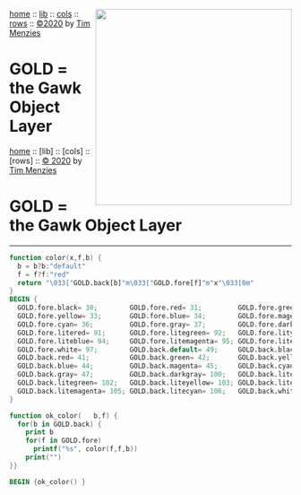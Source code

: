 [home](https://github.com/timm/gold/blob/master/README.md) :: <img align=right width=350 src="https://raw.githubusercontent.com/timm/gold/master/etc/img/auk.png">
[lib](https://github.com/timm/gold/blob/master/src/lib/README.md) ::
[cols](https://github.com/timm/gold/blob/master/src/cols/README.md) ::
[rows](https://github.com/timm/gold/blob/master/src/rows/README.md) ::
[&copy;2020](http://github.com/timm/gold/blob/master/LICENSE.md) by [Tim Menzies](http://menzies.us)   
# GOLD = the Gawk Object Layer

[home](http://github.com/timm/gold/README.me) ::
[lib] ::
[cols] ::
[rows] ::
[&copy; 2020](http://github.com/timm/gold/LICENSE.md) by [Tim Menzies](http://menzies.us)   
# GOLD = the Gawk Object Layer
----- 

```awk
function color(x,f,b) { 
  b = b?b:"default"
  f = f?f:"red"
  return "\033["GOLD.back[b]"m\033["GOLD.fore[f]"m"x"\033[0m" 
}
BEGIN {
  GOLD.fore.black= 30;        GOLD.fore.red= 31;         GOLD.fore.green= 32
  GOLD.fore.yellow= 33;       GOLD.fore.blue= 34;        GOLD.fore.magenta= 35
  GOLD.fore.cyan= 36;         GOLD.fore.gray= 37;        GOLD.fore.darkgray= 90
  GOLD.fore.litered= 91;      GOLD.fore.litegreen= 92;   GOLD.fore.lityellow= 93
  GOLD.fore.liteblue= 94;     GOLD.fore.litemagenta= 95; GOLD.fore.litecyan= 96
  GOLD.fore.white= 97;        GOLD.back.default= 49;     GOLD.back.black= 40
  GOLD.back.red= 41;          GOLD.back.green= 42;       GOLD.back.yellow= 43
  GOLD.back.blue= 44;         GOLD.back.magenta= 45;     GOLD.back.cyan= 46
  GOLD.back.gray= 47;         GOLD.back.darkgray= 100;   GOLD.back.litered= 101
  GOLD.back.litegreen= 102;   GOLD.back.liteyellow= 103; GOLD.back.liteblue= 104
  GOLD.back.litemagenta= 105; GOLD.back.litecyan= 106;   GOLD.back.white= 107
}

function ok_color(   b,f) {
  for(b in GOLD.back) {
    print b
    for(f in GOLD.fore)
      printf("%s", color(f,f,b))
    print("")  
}}
```

```awk
BEGIN {ok_color() }
```
